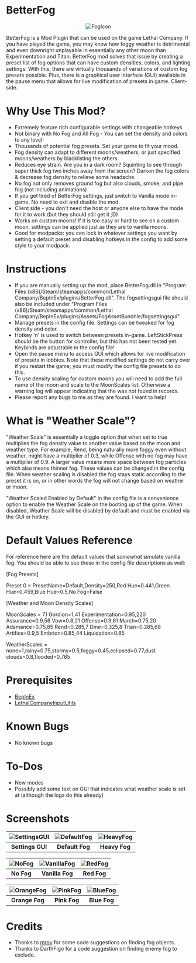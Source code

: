 BetterFog
==============

<p align="center">
  <img src="https://github.com/user-attachments/assets/0cb0bf4c-0675-4d7e-92c6-fb2b5742067c" alt="FogIcon"/>
</p>

BetterFog is a Mod Plugin that can be used on the game Lethal Company. If you have played the game, you may know how foggy weather is detrimental and even downright unplayable in essentially any other moon than Experimentation and Titan. BetterFog mod solves that issue by creating a preset list of fog options that can have custom densities, colors, and lighting settings. With this, there are virtually thousands of variations of custom fog presets possible. Plus, there is a graphical user interface (GUI) available in the pause menu that allows for live modification of presets in game. Client-side.

Why Use This Mod?
==============
- Extremely feature rich configurable settings with changeable hotkeys
- Not binary with No Fog and All Fog - You can set the density and colors to any level!
- Thousands of potential fog presets. Set your game to fit your mood.
- Fog density can adapt to different moons/weathers, or just specified moons/weathers by blacklisting the others.
- Reduces eye strain. Are you in a dark room? Squinting to see through super thick fog two inches away from the screen? Darken the fog colors & decrease fog density to relieve some headache.
- No fog not only removes ground fog but also clouds, smoke, and pipe fog (not including animations)
- If you get tired of BetterFog settings, just switch to Vanilla mode in-game. No need to exit and disable the mod.
- Client side - you don't need the host or anyone else to have the mode for it to work (but they should still get it ;D)
- Works on custom moons! If it is too easy or hard to see on a custom moon, settings can be applied just as they are to vanilla moons.
- Good for modpacks: you can lock in whatever settings you want by setting a default preset and disabling hotkeys in the config to add some style to your modpack.

Instructions
==============

- If you are manually setting up the mod, place BetterFog.dll in "Program Files (x86)/Steam/steamapps/common/Lethal Company/BepInEx/plugins/BetterFog.dll". The fogsettingsgui file should also be included under "Program Files (x86)/Steam/steamapps/common/Lethal Company/BepInEx/plugins/Assets/FogAssetBundnle/fogsettingsgui".
- Manage presets in the config file. Settings can be tweaked for fog density and color.
- Hotkey 'n' is used to switch between presets in-game. LeftStickPress should be the button for controller, but this has not been tested yet. Keybinds are adjustable in the config file!
- Open the pause menu to access GUI which allows for live modification of presets in lobbies. Note that these modified settings do not carry over if you restart the game; you must modify the config file presets to do this.
- To use density scaling for custom moons you will need to add the full name of the moon and scale to the MoonScales list. Otherwise a warning log will appear indicating that the <full name of moon> was not found in records.
- Please report any bugs to me as they are found. I want to help!

What is "Weather Scale"?
==============

"Weather Scale" is essentially a toggle option that when set to true multiplies the fog density value to another value based on the moon and weather type. For example, Rend, being naturally more foggy even without weather, might have a multiplier of 0.3, while Offense with no fog may have a multiplier of 0.9. A larger value means more space between fog particles which also means thinner fog. These values can be changed in the config file. When weather scaling is disabled the fog stays static according to the preset it is on, or in other words the fog will not change based on weather or moon. 

"Weather Scaled Enabled by Default" in the config file is a convenience option to enable the Weather Scale on the booting up of the game. When disabled, Weather Scale will be disabled by default and must be enabled via the GUI or hotkey.

Default Values Reference
==============

For reference here are the default values that *somewhat* simulate vanilla fog. You should be able to see these in the config file descriptions as well:

[Fog Presets]

Preset 0 = PresetName=Default,Density=250,Red Hue=0.441,Green Hue=0.459,Blue Hue=0.5,No Fog=False

[Weather and Moon Density Scales]

MoonScales = 71 Gordion=1,41 Experimentation=0.95,220 Assurance=0.9,56 Vow=0.8,21 Offense=0.9,61 March=0.75,20 Adamance=0.75,85 Rend=0.285,7 Dine=0.325,8 Titan=0.285,68 Artifice=0.9,5 Embrion=0.85,44 Liquidation=0.85

WeatherScales = none=1,rainy=0.75,stormy=0.5,foggy=0.45,eclipsed=0.77,dust clouds=0.8,flooded=0.765

Prerequisites
==============
- [BepInEx](https://thunderstore.io/c/lethal-company/p/BepInEx/BepInExPack/)
- [LethalCompanyInputUtils](https://thunderstore.io/c/lethal-company/p/Rune580/LethalCompany_InputUtils/)

Known Bugs
==============
- No known bugs

To-Dos
==============
- New modes
- Possibly add some text on GUI that indicates what weather scale is set at (although the logs do this already)

Screenshots
==============
| ![SettingsGUI](https://github.com/user-attachments/assets/f9df6c2e-1194-4332-b5f6-720833e2fad6) | ![DefaultFog](https://github.com/user-attachments/assets/6ddc9d3e-c16e-4a0d-868e-4025786e49bf) | ![HeavyFog](https://github.com/user-attachments/assets/f9273464-d866-47d8-b3d2-2b1733d23994) |
|:--:|:--:|:--:|
| **Settings GUI** | **Default Fog** | **Heavy Fog** |

| ![NoFog](https://github.com/user-attachments/assets/e400170a-85a7-4b59-8107-a056b8e70bc5) | ![VanillaFog](https://github.com/user-attachments/assets/56d8d5cd-0f69-4f17-9a25-cdc672e052e1) | ![RedFog](https://github.com/user-attachments/assets/e392e535-06e7-47e7-9917-b638ed620271) |
|:--:|:--:|:--:|
| **No Fog** | **Vanilla Fog** | **Red Fog** |

| ![OrangeFog](https://github.com/user-attachments/assets/7f39a444-2267-453a-957b-89817b42110a) | ![PinkFog](https://github.com/user-attachments/assets/27c0e56a-5fd6-4986-aa7d-470331aa5225) | ![BlueFog](https://github.com/user-attachments/assets/5ddfd892-753e-4cce-959d-a847dface9e6) |
|:--:|:--:|:--:|
| **Orange Fog** | **Pink Fog** | **Blue Fog** |


Credits
==============
- Thanks to [mrov](https://github.com/AndreyMrovol) for some code suggestions on finding fog objects.
- Thanks to DarthFigo for a code suggestion on finding enemy fog to exclude.
